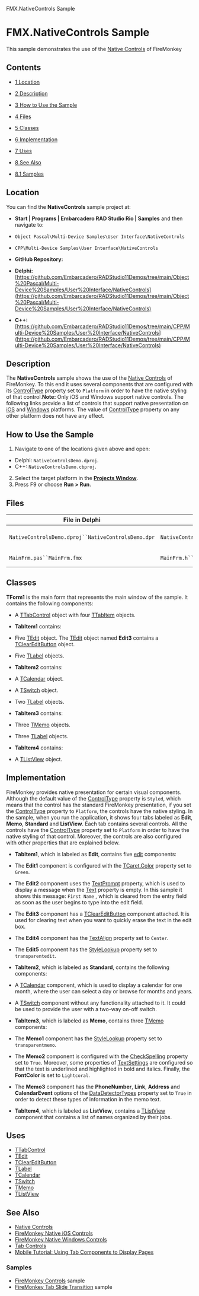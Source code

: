 FMX.NativeControls Sample[]()
# FMX.NativeControls Sample 


This sample demonstrates the use of the [Native Controls](http://docwiki.embarcadero.com/RADStudio/en/FireMonkey_Native_Controls) of FireMonkey
## Contents



* [1 Location](#Location)
* [2 Description](#Description)
* [3 How to Use the Sample](#How_to_Use_the_Sample)
* [4 Files](#Files)
* [5 Classes](#Classes)
* [6 Implementation](#Implementation)
* [7 Uses](#Uses)
* [8 See Also](#See_Also)

* [8.1 Samples](#Samples)


## Location 

You can find the **NativeControls** sample project at:
* **Start | Programs | Embarcadero RAD Studio Rio | Samples** and then navigate to:

* `Object Pascal\Multi-Device Samples\User Interface\NativeControls`
* `CPP\Multi-Device Samples\User Interface\NativeControls`

* **GitHub Repository:**

* **Delphi:**[https://github.com/Embarcadero/RADStudio11Demos/tree/main/Object%20Pascal/Multi-Device%20Samples/User%20Interface/NativeControls](https://github.com/Embarcadero/RADStudio11Demos/tree/main/Object%20Pascal/Multi-Device%20Samples/User%20Interface/NativeControls)
* **C++:**[https://github.com/Embarcadero/RADStudio11Demos/tree/main/CPP/Multi-Device%20Samples/User%20Interface/NativeControls](https://github.com/Embarcadero/RADStudio11Demos/tree/main/CPP/Multi-Device%20Samples/User%20Interface/NativeControls)

## Description 

The **NativeControls** sample shows the use of the [Native Controls](http://docwiki.embarcadero.com/RADStudio/en/FireMonkey_Native_Controls) of FireMonkey. To this end it uses several components that are configured with its [ControlType](http://docwiki.embarcadero.com/Libraries/en/FMX.Controls.Presentation.TPresentedControl.ControlType) property set to `Platform` in order to have the native styling of that control.**Note:** Only iOS and Windows support native controls. The following links provide a list of controls that support native presentation on [iOS](http://docwiki.embarcadero.com/RADStudio/en/FireMonkey_Native_iOS_Controls) and [Windows](http://docwiki.embarcadero.com/RADStudio/en/FireMonkey_Native_Windows_Controls) platforms. The value of [ControlType](http://docwiki.embarcadero.com/Libraries/en/FMX.Controls.Presentation.TPresentedControl.ControlType) property on any other platform does not have any effect.
## How to Use the Sample 


1.  Navigate to one of the locations given above and open:

*  Delphi: `NativeControlsDemo.dproj`.
*  C++: `NativeControlsDemo.cbproj`.

2.  Select the target platform in the **[Projects Window](http://docwiki.embarcadero.com/RADStudio/en/Projects_Window)**.
3.  Press F9 or choose **Run > Run**.

## Files 



| File in Delphi                                     | File in C++                                         | Contains            |
| -------------------------------------------------- | --------------------------------------------------- | ------------------- |
| `NativeControlsDemo.dproj``NativeControlsDemo.dpr` | `NativeControlsDemo.cbproj``NativeControlsDemo.cpp` | The project itself. |
| `MainFrm.pas``MainFrm.fmx`                         | `MainFrm.h``MainFrm.cpp``MainFrm.fmx`               | The main form.      |


## Classes 

**TForm1** is the main form that represents the main window of the sample. It contains the following components:
*  A [TTabControl](http://docwiki.embarcadero.com/Libraries/en/FMX.TabControl.TTabControl) object with four [TTabItem](http://docwiki.embarcadero.com/Libraries/en/FMX.TabControl.TTabItem) objects.

* **TabItem1** contains:

*  Five [TEdit](http://docwiki.embarcadero.com/Libraries/en/FMX.Edit.TEdit) object. The [TEdit](http://docwiki.embarcadero.com/Libraries/en/FMX.Edit.TEdit) object named **Edit3** contains a [TClearEditButton](http://docwiki.embarcadero.com/Libraries/en/FMX.Edit.TClearEditButton) object.
*  Five [TLabel](http://docwiki.embarcadero.com/Libraries/en/FMX.StdCtrls.TLabel) objects.

* **TabItem2** contains:

*  A [TCalendar](http://docwiki.embarcadero.com/Libraries/en/FMX.Calendar.TCalendar) object.
*  A [TSwitch](http://docwiki.embarcadero.com/Libraries/en/FMX.StdCtrls.TSwitch) object.
*  Two [TLabel](http://docwiki.embarcadero.com/Libraries/en/FMX.StdCtrls.TLabel) objects.

* **TabItem3** contains:

*  Three [TMemo](http://docwiki.embarcadero.com/Libraries/en/FMX.Memo.TMemo) objects.
*  Three [TLabel](http://docwiki.embarcadero.com/Libraries/en/FMX.StdCtrls.TLabel) objects.

* **TabItem4** contains:

*  A [TListView](http://docwiki.embarcadero.com/Libraries/en/FMX.ListView.TListView) object.

## Implementation 

FireMonkey provides native presentation for certain visual components. Although the default value of the [ControlType](http://docwiki.embarcadero.com/Libraries/en/FMX.Controls.Presentation.TPresentedControl.ControlType) property is `Styled`, which means that the control has the standard FireMonkey presentation, if you set the [ControlType](http://docwiki.embarcadero.com/Libraries/en/FMX.Controls.Presentation.TPresentedControl.ControlType) property to `Platform`, the controls have the native styling. In the sample, when you run the application, it shows four tabs labeled as **Edit**, **Memo**, **Standard** and **ListView**. Each tab contains several controls. All the controls have the [ControlType](http://docwiki.embarcadero.com/Libraries/en/FMX.Controls.Presentation.TPresentedControl.ControlType) property set to `Platform` in order to have the native styling of that control. Moreover, the controls are also configured with other properties that are explained below.
* **TabItem1**, which is labeled as **Edit**, contains five [edit](http://docwiki.embarcadero.com/Libraries/en/FMX.Edit.TEdit) components:

*  The **Edit1** component is configured with the [TCaret.Color](http://docwiki.embarcadero.com/Libraries/en/FMX.Controls.TCaret.Color) property set to `Green`.
*  The **Edit2** component uses the [TextPrompt](http://docwiki.embarcadero.com/Libraries/en/FMX.Edit.TCustomEdit.TextPrompt) property, which is used to display a message when the [Text](http://docwiki.embarcadero.com/Libraries/en/FMX.Edit.TCustomEdit.Text) property is empty. In this sample it shows this message: `First Name` , which is cleared from the entry field as soon as the user begins to type into the edit field.
*  The **Edit3** component has a [TClearEditButton](http://docwiki.embarcadero.com/Libraries/en/FMX.Edit.TClearEditButton) component attached. It is used for clearing text when you want to quickly erase the text in the edit box.
*  The **Edit4** component has the [TextAlign](http://docwiki.embarcadero.com/Libraries/en/FMX.Edit.TCustomEdit.TextAlign) property set to `Center`.
*  The **Edit5** component has the [StyleLookup](http://docwiki.embarcadero.com/Libraries/en/FMX.Edit.TEdit.StyleLookup) property set to `transparentedit`.

* **TabItem2**, which is labeled as **Standard**, contains the following components:

*  A [TCalendar](http://docwiki.embarcadero.com/Libraries/en/FMX.Calendar.TCalendar) component, which is used to display a calendar for one month, where the user can select a day or browse for months and years.
*  A [TSwitch](http://docwiki.embarcadero.com/Libraries/en/FMX.StdCtrls.TSwitch) component without any functionality attached to it. It could be used to provide the user with a two-way on-off switch.

* **TabItem3**, which is labeled as **Memo**, contains three [TMemo](http://docwiki.embarcadero.com/Libraries/en/FMX.Memo.TMemo) components:

*  The **Memo1** component has the [StyleLookup](http://docwiki.embarcadero.com/Libraries/en/FMX.Edit.TEdit.StyleLookup) property set to `transparentmemo`.
*  The **Memo2** component is configured with the [CheckSpelling](http://docwiki.embarcadero.com/Libraries/en/FMX.Memo.TMemo.CheckSpelling) property set to `True`. Moreover, some properties of [TextSettings](http://docwiki.embarcadero.com/Libraries/en/FMX.Memo.TCustomMemo.TextSettings) are configured so that the text is underlined and highlighted in bold and italics. Finally, the **FontColor** is set to `Lightcoral`.
*  The **Memo3** component has the **PhoneNumber**, **Link**, **Address** and **CalendarEvent** options of the [DataDetectorTypes](http://docwiki.embarcadero.com/Libraries/en/FMX.Memo.TCustomMemo.DataDetectorTypes) property set to `True` in order to detect these types of information in the memo text.

* **TabItem4**, which is labeled as **ListView**, contains a [TListView](http://docwiki.embarcadero.com/Libraries/en/FMX.ListView.TListView) component that contains a list of names organized by their jobs.

## Uses 


* [TTabControl](http://docwiki.embarcadero.com/Libraries/en/FMX.TabControl.TTabControl)
* [TEdit](http://docwiki.embarcadero.com/Libraries/en/FMX.Edit.TEdit)
* [TClearEditButton](http://docwiki.embarcadero.com/Libraries/en/FMX.Edit.TClearEditButton)
* [TLabel](http://docwiki.embarcadero.com/Libraries/en/FMX.StdCtrls.TLabel)
* [TCalendar](http://docwiki.embarcadero.com/Libraries/en/FMX.Calendar.TCalendar)
* [TSwitch](http://docwiki.embarcadero.com/Libraries/en/FMX.StdCtrls.TSwitch)
* [TMemo](http://docwiki.embarcadero.com/Libraries/en/FMX.Memo.TMemo)
* [TListView](http://docwiki.embarcadero.com/Libraries/en/FMX.ListView.TListView)

## See Also 


* [Native Controls](http://docwiki.embarcadero.com/RADStudio/en/FireMonkey_Native_Controls)
* [FireMonkey Native iOS Controls](http://docwiki.embarcadero.com/RADStudio/en/FireMonkey_Native_iOS_Controls)
* [FireMonkey Native Windows Controls](http://docwiki.embarcadero.com/RADStudio/en/FireMonkey_Native_Windows_Controls)
* [Tab Controls](http://docwiki.embarcadero.com/RADStudio/en/Tab_Controls)
* [Mobile Tutorial: Using Tab Components to Display Pages](http://docwiki.embarcadero.com/RADStudio/en/Mobile_Tutorial:_Using_Tab_Components_to_Display_Pages_(iOS_and_Android))

### Samples 


* [FireMonkey Controls](http://docwiki.embarcadero.com/CodeExamples/en/FMX.ControlsDemo_Sample) sample
* [FireMonkey Tab Slide Transition](http://docwiki.embarcadero.com/CodeExamples/en/FMX.TabSlideTransition_Sample) sample





